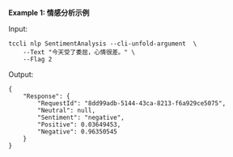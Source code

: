 **Example 1: 情感分析示例**



Input: 

```
tccli nlp SentimentAnalysis --cli-unfold-argument  \
    --Text "今天受了委屈，心情很差。" \
    --Flag 2
```

Output: 
```
{
    "Response": {
        "RequestId": "8dd99adb-5144-43ca-8213-f6a929ce5075",
        "Neutral": null,
        "Sentiment": "negative",
        "Positive": 0.03649453,
        "Negative": 0.96350545
    }
}
```

